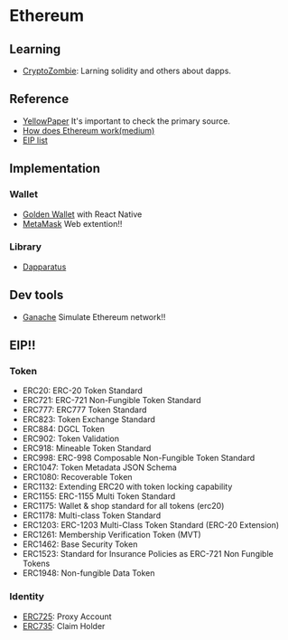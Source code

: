 # Ethereum

## Learning
- [CryptoZombie](https://cryptozombies.io/jp/course): Larning solidity and others about dapps.

## Reference
- [YellowPaper](https://ethereum.github.io/yellowpaper/paper.pdf) It's important to check the primary source.
- [How does Ethereum work(medium)](https://medium.com/@preethikasireddy/how-does-ethereum-work-anyway-22d1df506369)
- [EIP list](http://eips.ethereum.org/)

## Implementation
### Wallet
- [Golden Wallet](https://github.com/goldennetwork/golden-wallet-react-native) with React Native
- [MetaMask](https://metamask.io/) Web extention!!
### Library
- [Dapparatus](https://github.com/austintgriffith/dapparatus)

## Dev tools
- [Ganache](https://github.com/trufflesuite/ganache-cli)
Simulate Ethereum network!!

## EIP!!
### Token
- ERC20: ERC-20 Token Standard
- ERC721: ERC-721 Non-Fungible Token Standard
- ERC777: ERC777 Token Standard
- ERC823: Token Exchange Standard
- ERC884: DGCL Token
- ERC902: Token Validation
- ERC918: Mineable Token Standard
- ERC998: ERC-998 Composable Non-Fungible Token Standard
- ERC1047: Token Metadata JSON Schema
- ERC1080: Recoverable Token
- ERC1132: Extending ERC20 with token locking capability
- ERC1155: ERC-1155 Multi Token Standard
- ERC1175: Wallet & shop standard for all tokens (erc20)
- ERC1178: Multi-class Token Standard
- ERC1203: ERC-1203 Multi-Class Token Standard (ERC-20 Extension)
- ERC1261: Membership Verification Token (MVT)
- ERC1462: Base Security Token
- ERC1523: Standard for Insurance Policies as ERC-721 Non Fungible Tokens
- ERC1948: Non-fungible Data Token
### Identity
- [ERC725](https://github.com/ethereum/EIPs/issues/725): Proxy Account 
- [ERC735](https://github.com/ethereum/EIPs/issues/735): Claim Holder
